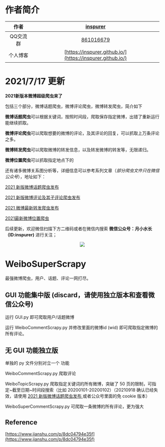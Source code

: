 # 作者简介


|作者|[inspurer](https://inspurer.github.io/2018/06/07/%E6%9C%88%E5%B0%8F%E6%B0%B4%E9%95%BF%E7%9A%84%E7%94%B1%E6%9D%A5/#more)|
|:---:|:---:|
|QQ交流群|[861016679](https://jq.qq.com/?_wv=1027&k=5Js6sKS)|
|个人博客|[https://inspurer.github.io/](https://inspurer.github.io/)|

# 2021/7/17 更新

**2021新版本微博超级爬虫来了**

<p align="center">

包括三个部分，微博话题爬虫，微博评论爬虫，微博转发爬虫，简介如下

**微博话题爬虫**可以根据关键词，按照时间段，爬取保存指定微博，出错了重新运行能继续抓取。

**微博评论爬虫**可以爬取想要的微博的评论，及其评论的回复，可以抓取上万条评论之多。

**微博转发爬虫**可以爬取微博的转发信息，以及转发微博的转发等，无限递归。

**微博位置爬虫**可以抓取指定地点下的

</p>

还有诸多微博关系图分析等，详细信息可以参考系列文章（*部分爬虫文件只在微信公众号*），地址如下：

[2021 新版微博话题爬虫发布
](https://mp.weixin.qq.com/s?__biz=MzUzMDE5MzQ3Ng==&mid=2247484943&idx=1&sn=b1c9520a388171932a9037dbd0ac5460&chksm=fa54cb24cd234232e62bec64881df16bcc1257b3e79628b57d562cd88ae9ffd91b883f15284d&scene=178&cur_album_id=1393531201285226497#rd)

[2021 新版微博评论及其子评论爬虫发布
](https://mp.weixin.qq.com/s?__biz=MzUzMDE5MzQ3Ng==&mid=2247484955&idx=1&sn=e328c1fc9b4dff844303c20cdce29fe2&chksm=fa54cb30cd234226a568a329191eb5d08d1078522f91c9d4c87bfb4fd7a43b824fb2991d0143&scene=178&cur_album_id=1393531201285226497#rd)

[2021 微博最新转发爬虫发布
](https://mp.weixin.qq.com/s?__biz=MzUzMDE5MzQ3Ng==&mid=2247484962&idx=1&sn=8cc9f9e2551cec71b244c9fae8bbbcd1&chksm=fa54cb09cd23421fd0703130c41998f1633e790758f98fa6b7610e9b14493606a3e729f3ec7f&scene=178&cur_album_id=1393531201285226497#rd)

[2021最新微博位置爬虫](https://mp.weixin.qq.com/s?__biz=MzUzMDE5MzQ3Ng==&mid=2247485073&idx=1&sn=e272020d841a2030073ea37d96c058cf&chksm=fa54cbbacd2342ac620e198665f83d37c8b7ab8b39cce1a8d6b09f9c01017d2ce031893916f2&scene=178&cur_album_id=1393531201285226497#rd)



后续更新，欢迎微信扫描下方二维码或者在微信内搜索 **微信公众号：月小水长（ID:inspurer)** 进行关注；

<p align="center">
  <img src="qrcode.jpg"></a>
</p>

# WeiboSuperScrapy
最强微博爬虫，用户、话题、评论一网打尽。

## GUI 功能集中版 (discard，请使用独立版本和查看微信公众号)

运行 GUI.py 即可爬取用户/话题微博

运行 WeiboCommentScrapy.py 并修改里面的微博id (wid) 即可爬取指定微博的所有评论。

## 无 GUI 功能独立版

单独的 py 文件分别对立一个 功能

WeiboCommentScrapy.py 爬取评论

WeiboTopicScrapy.py   爬取指定关键词的所有微博，突破了 50 页的限制，可指定~截至日期~时间段搜索（比如 20200101-20200102）（20210918 确认已经失效，请使用 [2021 新版微博话题爬虫发布
](https://mp.weixin.qq.com/s?__biz=MzUzMDE5MzQ3Ng==&mid=2247484943&idx=1&sn=b1c9520a388171932a9037dbd0ac5460&chksm=fa54cb24cd234232e62bec64881df16bcc1257b3e79628b57d562cd88ae9ffd91b883f15284d&scene=178&cur_album_id=1393531201285226497#rd) 或者公众号里面的免 cookie 版本）

WeiboSuperCommentScrapy.py 可爬取一条微博的所有评论，更为强大


## Reference

[https://www.jianshu.com/p/8dc04794e35f](https://www.jianshu.com/p/8dc04794e35f)
